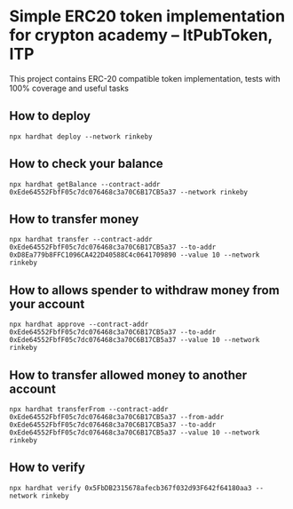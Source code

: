 # Simple ERC20 token implementation for crypton academy – ItPubToken, ITP

This project contains ERC-20 compatible token implementation, tests with 100% coverage and useful tasks


## How to deploy


```shell
npx hardhat deploy --network rinkeby
```


## How to check your balance


```shell
npx hardhat getBalance --contract-addr 0xEde64552FbfF05c7dc076468c3a70C6B17CB5a37 --network rinkeby
```


## How to transfer money


```shell
npx hardhat transfer --contract-addr 0xEde64552FbfF05c7dc076468c3a70C6B17CB5a37 --to-addr 0xD8Ea779b8FFC1096CA422D40588C4c0641709890 --value 10 --network rinkeby
```

## How to allows spender to withdraw money from your account 


```shell
npx hardhat approve --contract-addr 0xEde64552FbfF05c7dc076468c3a70C6B17CB5a37 --to-addr 0xEde64552FbfF05c7dc076468c3a70C6B17CB5a37 --value 10 --network rinkeby
```

## How to transfer allowed money to another account 


```shell
npx hardhat transferFrom --contract-addr 0xEde64552FbfF05c7dc076468c3a70C6B17CB5a37 --from-addr 0xEde64552FbfF05c7dc076468c3a70C6B17CB5a37 --to-addr 0xEde64552FbfF05c7dc076468c3a70C6B17CB5a37 --value 10 --network rinkeby
```

## How to verify

```shell
npx hardhat verify 0x5FbDB2315678afecb367f032d93F642f64180aa3 --network rinkeby
```